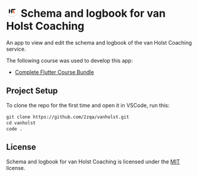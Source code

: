 # <img src="/android/app/src/main/res/mipmap-mdpi/ic_launcher.webp" height="32px" width="32px" alt="App icon"></img> Schema and logbook for van Holst Coaching

An app to view and edit the schema and logbook of the van Holst Coaching service.

The following course was used to develop this app:

- [Complete Flutter Course Bundle](https://codewithandrea.com/courses/complete-flutter-bundle/)

## Project Setup

To clone the repo for the first time and open it in VSCode, run this:

```
git clone https://github.com/2zqa/vanholst.git
cd vanholst
code .
```

## License

Schema and logbook for van Holst Coaching is licensed under the [MIT](LICENSE) license.
